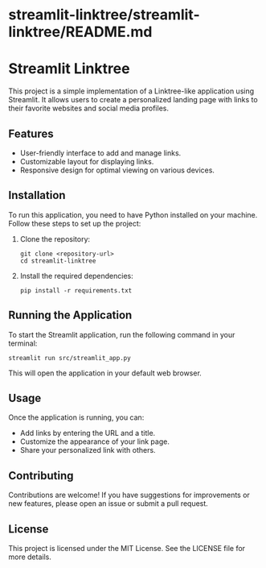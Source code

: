 # streamlit-linktree/streamlit-linktree/README.md

# Streamlit Linktree

This project is a simple implementation of a Linktree-like application using Streamlit. It allows users to create a personalized landing page with links to their favorite websites and social media profiles.

## Features

- User-friendly interface to add and manage links.
- Customizable layout for displaying links.
- Responsive design for optimal viewing on various devices.

## Installation

To run this application, you need to have Python installed on your machine. Follow these steps to set up the project:

1. Clone the repository:

   ```
   git clone <repository-url>
   cd streamlit-linktree
   ```

2. Install the required dependencies:

   ```
   pip install -r requirements.txt
   ```

## Running the Application

To start the Streamlit application, run the following command in your terminal:

```
streamlit run src/streamlit_app.py
```

This will open the application in your default web browser.

## Usage

Once the application is running, you can:

- Add links by entering the URL and a title.
- Customize the appearance of your link page.
- Share your personalized link with others.

## Contributing

Contributions are welcome! If you have suggestions for improvements or new features, please open an issue or submit a pull request.

## License

This project is licensed under the MIT License. See the LICENSE file for more details.
